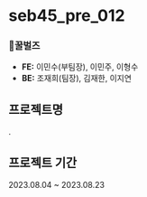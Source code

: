 ﻿# seb45_pre_012
###  🐝꿀벌즈
* **FE:** 이민수(부팀장), 이민주, 이형수 </br>
* **BE:** 조재희(팀장), 김재한, 이지연


## 프로젝트명
.

## 프로젝트 기간
2023.08.04 ~ 2023.08.23
